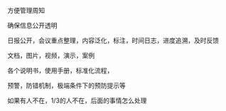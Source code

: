 方便管理周知

确保信息公开透明

日报公开，会议重点整理，内容泛化，标注，时间日志，进度追溯，及时反馈

文档，图片，视频，演示，案例

各个说明书，使用手册，标准化流程，


预警，防错机制，极端条件下的预防提示等


如果有人不在，1/3的人不在，后面的事情怎么处理
